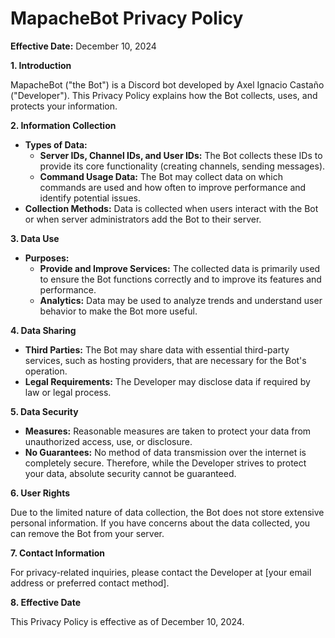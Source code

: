 # MapacheBot Privacy Policy

**Effective Date:** December 10, 2024

**1. Introduction**

MapacheBot ("the Bot") is a Discord bot developed by Axel Ignacio Castaño ("Developer"). This Privacy Policy explains how the Bot collects, uses, and protects your information.

**2. Information Collection**

- **Types of Data:**
  - **Server IDs, Channel IDs, and User IDs:** The Bot collects these IDs to provide its core functionality (creating channels, sending messages).
  - **Command Usage Data:** The Bot may collect data on which commands are used and how often to improve performance and identify potential issues.
- **Collection Methods:** Data is collected when users interact with the Bot or when server administrators add the Bot to their server.

**3. Data Use**

- **Purposes:**
  - **Provide and Improve Services:** The collected data is primarily used to ensure the Bot functions correctly and to improve its features and performance.
  - **Analytics:** Data may be used to analyze trends and understand user behavior to make the Bot more useful.

**4. Data Sharing**

- **Third Parties:** The Bot may share data with essential third-party services, such as hosting providers, that are necessary for the Bot's operation.
- **Legal Requirements:** The Developer may disclose data if required by law or legal process.

**5. Data Security**

- **Measures:** Reasonable measures are taken to protect your data from unauthorized access, use, or disclosure.
- **No Guarantees:** No method of data transmission over the internet is completely secure. Therefore, while the Developer strives to protect your data, absolute security cannot be guaranteed.

**6. User Rights**

Due to the limited nature of data collection, the Bot does not store extensive personal information. If you have concerns about the data collected, you can remove the Bot from your server.

**7. Contact Information**

For privacy-related inquiries, please contact the Developer at [your email address or preferred contact method].

**8. Effective Date**

This Privacy Policy is effective as of December 10, 2024.
